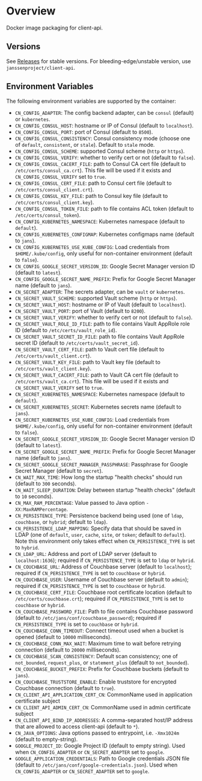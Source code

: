 # Overview

Docker image packaging for client-api.

## Versions

See [Releases](https://github.com/JanssenProject/docker-jans-client-api/releases) for stable versions.
For bleeding-edge/unstable version, use `janssenproject/client-api`.

## Environment Variables

The following environment variables are supported by the container:

- `CN_CONFIG_ADAPTER`: The config backend adapter, can be `consul` (default) or `kubernetes`.
- `CN_CONFIG_CONSUL_HOST`: hostname or IP of Consul (default to `localhost`).
- `CN_CONFIG_CONSUL_PORT`: port of Consul (default to `8500`).
- `CN_CONFIG_CONSUL_CONSISTENCY`: Consul consistency mode (choose one of `default`, `consistent`, or `stale`). Default to `stale` mode.
- `CN_CONFIG_CONSUL_SCHEME`: supported Consul scheme (`http` or `https`).
- `CN_CONFIG_CONSUL_VERIFY`: whether to verify cert or not (default to `false`).
- `CN_CONFIG_CONSUL_CACERT_FILE`: path to Consul CA cert file (default to `/etc/certs/consul_ca.crt`). This file will be used if it exists and `CN_CONFIG_CONSUL_VERIFY` set to `true`.
- `CN_CONFIG_CONSUL_CERT_FILE`: path to Consul cert file (default to `/etc/certs/consul_client.crt`).
- `CN_CONFIG_CONSUL_KEY_FILE`: path to Consul key file (default to `/etc/certs/consul_client.key`).
- `CN_CONFIG_CONSUL_TOKEN_FILE`: path to file contains ACL token (default to `/etc/certs/consul_token`).
- `CN_CONFIG_KUBERNETES_NAMESPACE`: Kubernetes namespace (default to `default`).
- `CN_CONFIG_KUBERNETES_CONFIGMAP`: Kubernetes configmaps name (default to `jans`).
- `CN_CONFIG_KUBERNETES_USE_KUBE_CONFIG`: Load credentials from `$HOME/.kube/config`, only useful for non-container environment (default to `false`).
- `CN_CONFIG_GOOGLE_SECRET_VERSION_ID`: Google Secret Manager version ID (default to `latest`).
- `CN_CONFIG_GOOGLE_SECRET_NAME_PREFIX`: Prefix for Google Secret Manager name (default to `jans`).
- `CN_SECRET_ADAPTER`: The secrets adapter, can be `vault` or `kubernetes`.
- `CN_SECRET_VAULT_SCHEME`: supported Vault scheme (`http` or `https`).
- `CN_SECRET_VAULT_HOST`: hostname or IP of Vault (default to `localhost`).
- `CN_SECRET_VAULT_PORT`: port of Vault (default to `8200`).
- `CN_SECRET_VAULT_VERIFY`: whether to verify cert or not (default to `false`).
- `CN_SECRET_VAULT_ROLE_ID_FILE`: path to file contains Vault AppRole role ID (default to `/etc/certs/vault_role_id`).
- `CN_SECRET_VAULT_SECRET_ID_FILE`: path to file contains Vault AppRole secret ID (default to `/etc/certs/vault_secret_id`).
- `CN_SECRET_VAULT_CERT_FILE`: path to Vault cert file (default to `/etc/certs/vault_client.crt`).
- `CN_SECRET_VAULT_KEY_FILE`: path to Vault key file (default to `/etc/certs/vault_client.key`).
- `CN_SECRET_VAULT_CACERT_FILE`: path to Vault CA cert file (default to `/etc/certs/vault_ca.crt`). This file will be used if it exists and `CN_SECRET_VAULT_VERIFY` set to `true`.
- `CN_SECRET_KUBERNETES_NAMESPACE`: Kubernetes namespace (default to `default`).
- `CN_SECRET_KUBERNETES_SECRET`: Kubernetes secrets name (default to `jans`).
- `CN_SECRET_KUBERNETES_USE_KUBE_CONFIG`: Load credentials from `$HOME/.kube/config`, only useful for non-container environment (default to `false`).
- `CN_SECRET_GOOGLE_SECRET_VERSION_ID`: Google Secret Manager version ID (default to `latest`).
- `CN_SECRET_GOOGLE_SECRET_NAME_PREFIX`: Prefix for Google Secret Manager name (default to `jans`).
- `CN_SECRET_GOOGLE_SECRET_MANAGER_PASSPHRASE`: Passphrase for Google Secret Manager (default to `secret`).
- `CN_WAIT_MAX_TIME`: How long the startup "health checks" should run (default to `300` seconds).
- `CN_WAIT_SLEEP_DURATION`: Delay between startup "health checks" (default to `10` seconds).
- `CN_MAX_RAM_PERCENTAGE`: Value passed to Java option `-XX:MaxRAMPercentage`.
- `CN_PERSISTENCE_TYPE`: Persistence backend being used (one of `ldap`, `couchbase`, or `hybrid`; default to `ldap`).
- `CN_PERSISTENCE_LDAP_MAPPING`: Specify data that should be saved in LDAP (one of `default`, `user`, `cache`, `site`, or `token`; default to `default`). Note this environment only takes effect when `CN_PERSISTENCE_TYPE` is set to `hybrid`.
- `CN_LDAP_URL`: Address and port of LDAP server (default to `localhost:1636`); required if `CN_PERSISTENCE_TYPE` is set to `ldap` or `hybrid`.
- `CN_COUCHBASE_URL`: Address of Couchbase server (default to `localhost`); required if `CN_PERSISTENCE_TYPE` is set to `couchbase` or `hybrid`.
- `CN_COUCHBASE_USER`: Username of Couchbase server (default to `admin`); required if `CN_PERSISTENCE_TYPE` is set to `couchbase` or `hybrid`.
- `CN_COUCHBASE_CERT_FILE`: Couchbase root certificate location (default to `/etc/certs/couchbase.crt`); required if `CN_PERSISTENCE_TYPE` is set to `couchbase` or `hybrid`.
- `CN_COUCHBASE_PASSWORD_FILE`: Path to file contains Couchbase password (default to `/etc/jans/conf/couchbase_password`); required if `CN_PERSISTENCE_TYPE` is set to `couchbase` or `hybrid`.
- `CN_COUCHBASE_CONN_TIMEOUT`: Connect timeout used when a bucket is opened (default to `10000` milliseconds).
- `CN_COUCHBASE_CONN_MAX_WAIT`: Maximum time to wait before retrying connection (default to `20000` milliseconds).
- `CN_COUCHBASE_SCAN_CONSISTENCY`: Default scan consistency; one of `not_bounded`, `request_plus`, or `statement_plus` (default to `not_bounded`).
- `CN_COUCHBASE_BUCKET_PREFIX`: Prefix for Couchbase buckets (default to `jans`).
- `CN_COUCHBASE_TRUSTSTORE_ENABLE`: Enable truststore for encrypted Couchbase connection (default to `true`).
- `CN_CLIENT_API_APPLICATION_CERT_CN`: CommonName used in application certificate subject
- `CN_CLIENT_API_ADMIN_CERT_CN`: CommonName used in admin certificate subject
- `CN_CLIENT_API_BIND_IP_ADDRESSES`: A comma-separated host/IP address that are allowed to access client-api (default to `*`).
- `CN_JAVA_OPTIONS`: Java options passed to entrypoint, i.e. `-Xmx1024m` (default to empty-string).
- `GOOGLE_PROJECT_ID`: Google Project ID (default to empty string). Used when `CN_CONFIG_ADAPTER` or `CN_SECRET_ADAPTER` set to `google`.
- `GOOGLE_APPLICATION_CREDENTIALS`: Path to Google credentials JSON file (default to `/etc/jans/conf/google-credentials.json`). Used when `CN_CONFIG_ADAPTER` or `CN_SECRET_ADAPTER` set to `google`.
